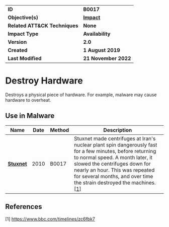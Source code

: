 <table>
<tr>
<td><b>ID</b></td>
<td><b>B0017</b></td>
</tr>
<tr>
<td><b>Objective(s)</b></td>
<td><b><a href="../impact">Impact</a></b></td>
</tr>
<tr>
<td><b>Related ATT&CK Techniques</b></td>
<td><b>None</b></td>
</tr>
<tr>
<td><b>Impact Type</b></td>
<td><b>Availability</b></td>
</tr>
<tr>
<td><b>Version</b></td>
<td><b>2.0</b></td>
</tr>
<tr>
<td><b>Created</b></td>
<td><b>1 August 2019</b></td>
</tr>
<tr>
<td><b>Last Modified</b></td>
<td><b>21 November 2022</b></td>
</tr>
</table>


# Destroy Hardware

Destroys a physical piece of hardware. For example, malware may cause hardware to overheat.

## Use in Malware

|Name|Date|Method|Description|
|---|---|---|---|
|[**Stuxnet**](../xample-malware/stuxnet.md)|2010|B0017|Stuxnet made centrifuges at Iran's nuclear plant spin dangerously fast for a few minutes, before returning to normal speed. A month later, it slowed the centrifuges down for nearly an hour. This was repeated for several months, and over time the strain destroyed the machines. [[1]](#1)|

## References

<a name="1">[1]</a> https://www.bbc.com/timelines/zc6fbk7

